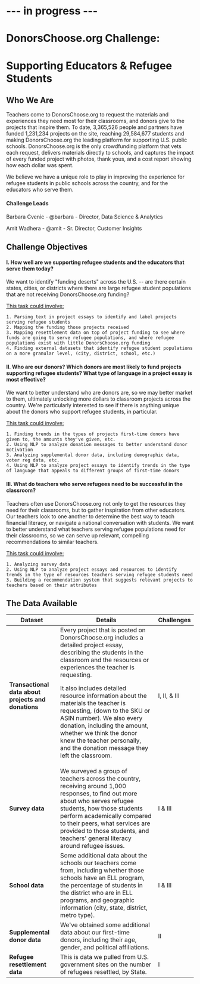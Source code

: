 # --- in progress ---
<p>
<p>
  
# DonorsChoose.org Challenge: 

# Supporting Educators & Refugee Students
<p>
  
## Who We Are
Teachers come to DonorsChoose.org to request the materials and experiences they need most for their classrooms, and donors give to the projects that inspire them. To date, 3,365,526 people and partners have funded 1,231,234 projects on the site, reaching 29,584,677 students and making DonorsChoose.org the leading platform for supporting U.S. public schools. DonorsChoose.org is the only crowdfunding platform that vets each request, delivers materials directly to schools, and captures the impact of every funded project with photos, thank yous, and a cost report showing how each dollar was spent.
<p>
We believe we have a unique role to play in improving the experience for refugee students in public schools across the country, and for the educators who serve them. 
<p>
  
  #### Challenge Leads
  Barbara Cvenic - @barbara - Director, Data Science & Analytics
  <p>
  Amit Wadhera - @amit - Sr. Director, Customer Insights

## Challenge Objectives
  
#### I. How well are we supporting refugee students and the educators that serve them today?
We want to identify "funding deserts" across the U.S. -- are there certain states, cities, or districts where there are large refugee student populations that are not receiving DonorsChoose.org funding? 
<p>
  <u>This task could involve:</u>
  
    1. Parsing text in project essays to identify and label projects serving refugee students
    2. Mapping the funding those projects received
    3. Mapping resettlement data on top of project funding to see where funds are going to serve refugee populations, and where refugee populations exist with little DonorsChoose.org funding
    4. Finding external datasets that identify refugee student populations on a more granular level, (city, district, school, etc.)
    
#### II. Who are our donors? Which donors are most likely to fund projects supporting refugee students? What type of language in a project essay is most effective?
We want to better understand who are donors are, so we may better market to them, ultimately unlocking more dollars to classroom projects across the country. We're particularly interested to see if there is anything unique about the donors who support refugee students, in particular.
<p>
  <u>This task could involve:</u>
  
    1. Finding trends in the types of projects first-time donors have given to, the amounts they've given, etc.
    2. Using NLP to analyze donation messages to better understand donor motivation
    3. Analyzing supplemental donor data, including demographic data, voter reg data, etc. 
    4. Using NLP to analyze project essays to identify trends in the type of language that appeals to different groups of first-time donors
    
#### III. What do teachers who serve refugees need to be successful in the classroom?
Teachers often use DonorsChoose.org not only to get the resources they need for their classrooms, but to gather inspiration from other educators. Our teachers look to one another to determine the best way to teach financial literacy, or navigate a national conversation with students. We want to better understand what teachers serving refugee populations need for their classrooms, so we can serve up relevant, compelling recommendations to similar teachers.
<p>
  <u>This task could involve:</u>
  
    1. Analyzing survey data
    2. Using NLP to analyze project essays and resources to identify trends in the type of resources teachers serving refugee students need
    3. Building a recommendation system that suggests relevant projects to teachers based on their attributes


## The Data Available

  | Dataset                                                                                                                                                | Details                                               | Challenges                                                                 |
|------------------------------------------------------------------------------------------------------------------------------------------------------------------|-------------------------------------------------------------|-------------------------------------------------------------------------------|
| <b>Transactional data about projects and donations<b>                                                                          | Every project that is posted on DonorsChoose.org includes a detailed project essay, describing the students in the classroom and the resources or experiences the teacher is requesting. <p><p>It also includes detailed resource information about the materials the teacher is requesting, (down to the SKU or ASIN number). We also every donation, including the amount, whether we think the donor knew the teacher personally, and the donation message they left the classroom. | I, II, & III |
  | <b>Survey data</b> | We surveyed a group of teachers across the country, receiving around 1,000 responses, to find out more about who serves refugee students, how those students perform academically compared to their peers, what services are provided to those students, and teachers' general literacy around refugee issues. | I & III |
| <b>School data</b>                                                                                |Some additional data about the schools our teachers come from, including whether those schools have an ELL program, the percentage of students in the district who are in ELL programs, and geographic information (city, state, district, metro type). | I & III |
| <b>Supplemental donor data</b>                                                                                |We've obtained some additional data about our first-time donors, including their age, gender, and political affiliations.| II |
| <b>Refugee resettlement data</b>                                                                                |This is data we pulled from U.S. government sites on the number of refugees resettled, by State.| I |

